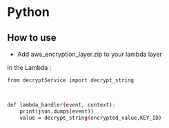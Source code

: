 # Python

## How to use 

- Add aws_encryption_layer.zip to your lambda layer

In the Lambda :
```sh
from decryptService import decrypt_string



def lambda_handler(event, context):
    print(json.dumps(event))
    value = decrypt_string(encrypted_value,KEY_ID)
    
```
